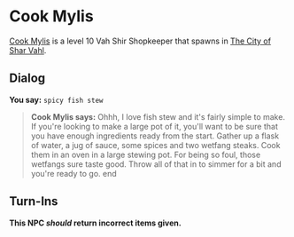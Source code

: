 # Cook Mylis



[Cook Mylis](/npc/155208) is a level 10 Vah Shir Shopkeeper that spawns in [The City of Shar Vahl](/zone/155).




## Dialog

**You say:** `spicy fish stew`



>**Cook Mylis says:** Ohhh, I love fish stew and it's fairly simple to make. If you're looking to make a large pot of it, you'll want to be sure that you have enough ingredients ready from the start. Gather up a flask of water, a jug of sauce, some spices and two wetfang steaks. Cook them in an oven in a large stewing pot. For being so foul, those wetfangs sure taste good. Throw all of that in to simmer for a bit and you're ready to go.
end



## Turn-Ins



**This NPC *should* return incorrect items given.**





